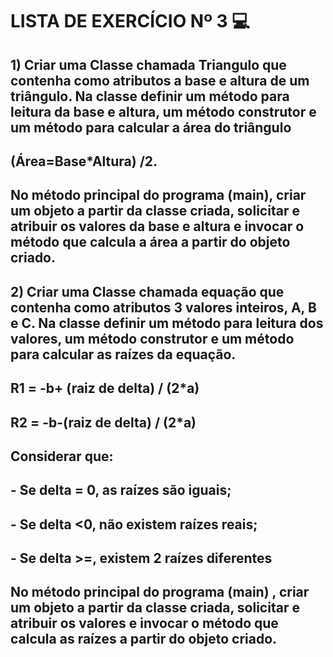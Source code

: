# LISTA DE EXERCÍCIO Nº 3 :computer:

## 1) Criar uma Classe chamada Triangulo que contenha como atributos a base e altura de um triângulo. Na classe definir um método para leitura da base e altura, um método construtor e um método para calcular a área do triângulo 

## (Área=Base*Altura) /2.

## No método principal do programa (main), criar um objeto a partir da classe criada, solicitar e atribuir os valores da base e altura e invocar o método que calcula a área a partir do objeto criado.



## 2) Criar uma Classe chamada equação que contenha como atributos 3 valores inteiros, A, B e C. Na classe definir um método para leitura dos valores, um método construtor e um método para calcular as raízes da equação.

## R1 = -b+ (raiz de delta) / (2*a)

## R2 = -b-(raiz de delta) / (2*a)

## Considerar que:

## \- Se delta = 0, as raízes são iguais;

## \- Se delta <0, não existem raízes reais;

## \- Se delta >=, existem 2 raízes diferentes

## No método principal do programa (main) , criar um objeto a partir da classe criada, solicitar e atribuir os valores e invocar o método que calcula as raízes a partir do objeto criado.









